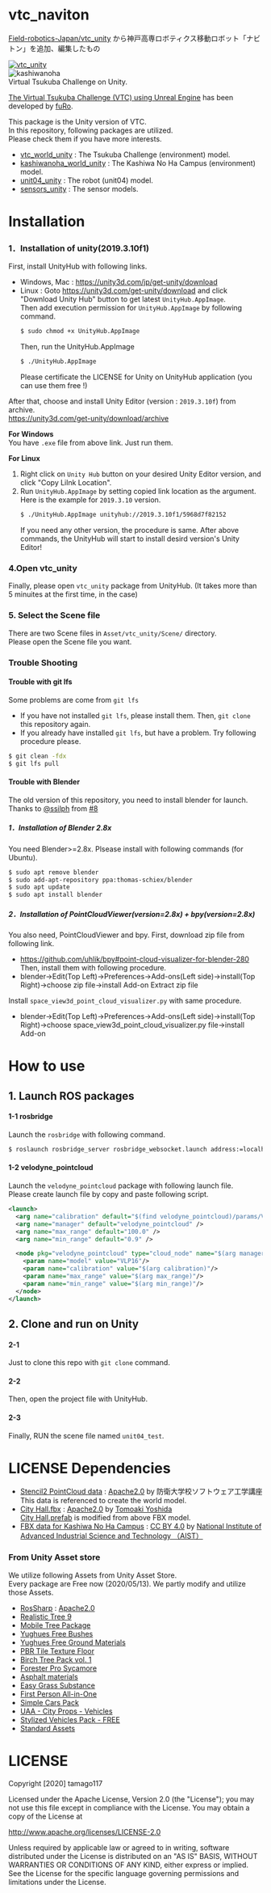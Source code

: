# vtc_naviton
[Field-robotics-Japan/vtc_unity](https://github.com/Field-Robotics-Japan/vtc_unity) から神戸高専ロボティクス移動ロボット「ナビトン」を追加、編集したもの



[![vtc_unity](.image/vtc.gif)](https://youtu.be/iVK--llmc00)  
![kashiwanoha](.image/kashiwanoha.gif)  
Virtual Tsukuba Challenge on Unity.  

[The Virtual Tsukuba Challenge (VTC) using Unreal Engine](https://github.com/furo-org/VTC) has been developed by [fuRo](https://www.furo.org/).

This package is the Unity version of VTC.  
In this repository, following packages are utilized.  
Please check them if you have more interests.

- [vtc_world_unity](https://github.com/Field-Robotics-Japan/vtc_world_unity) : The Tsukuba Challenge (environment) model.
- [kashiwanoha_world_unity](https://github.com/Field-Robotics-Japan/kashiwanoha_world_unity) : The Kashiwa No Ha Campus (environment) model.
- [unit04_unity](https://github.com/Field-Robotics-Japan/unit04_unity) : The robot (unit04) model.
- [sensors_unity](https://github.com/Field-Robotics-Japan/sensors_unity) : The sensor models.

# Installation
### 1．Installation of unity(2019.3.10f1)
First, install UnityHub with following links.
- Windows, Mac : https://unity3d.com/jp/get-unity/download
- Linux : Goto https://unity3d.com/get-unity/download and click "Download Unity Hub" button to get latest `UnityHub.AppImage`.  
  Then add execution permission for `UnityHub.AppImage` by following command.
  ```bash
  $ sudo chmod +x UnityHub.AppImage
  ```
  Then, run the UnityHub.AppImage
   ```bash
   $ ./UnityHub.AppImage
   ```
   Please certificate the LICENSE for Unity on UnityHub application (you can use them free !)

After that, choose and install Unity Editor (version : `2019.3.10f`) from archive.  
https://unity3d.com/get-unity/download/archive

**For Windows**  
You have `.exe` file from above link. Just run them.

**For Linux**  
1. Right click on `Unity Hub` button on your desired Unity Editor version, and click "Copy Lilnk Location".
2. Run `UnityHub.AppImage` by setting copied link location as the argument. Here is the example for `2019.3.10` version.
   ```bash
   $ ./UnityHub.AppImage unityhub://2019.3.10f1/5968d7f82152
   ```
   If you need any other version, the procedure is same.
   After above commands, the UnityHub will start to install desird version's Unity Editor!

### 4.Open vtc_unity
Finally, please open `vtc_unity` package from UnityHub. (It takes more than 5 minuites at the first time, in the case)

### 5. Select the Scene file
There are two Scene files in `Asset/vtc_unity/Scene/` directory.  
Please open the Scene file you want.

### Trouble Shooting
#### Trouble with git lfs
Some problems are come from `git lfs`
- If you have not installed `git lfs`, please install them. Then, `git clone` this repository again.
- If you already have installed `git lfs`, but have a problem. Try following procedure please.
```bash
$ git clean -fdx
$ git lfs pull
```

#### Trouble with Blender
The old version of this repository, you need to install blender for launch.  
Thanks to [@ssilph](https://github.com/ssilph) from [#8](https://github.com/Field-Robotics-Japan/vtc_world_unity/issues/8)
##### 1．Installation of Blender 2.8x
You need Blender>=2.8x. Plsease install with following commands (for Ubuntu).
```bash
$ sudo apt remove blender
$ sudo add-apt-repository ppa:thomas-schiex/blender
$ sudo apt update
$ sudo apt install blender
```
##### 2．Installation of PointCloudViewer(version=2.8x) + bpy(version=2.8x)
You also need, PointCloudViewer and bpy.
First, download zip file from following link.
- https://github.com/uhlik/bpy#point-cloud-visualizer-for-blender-280  
Then, install them with following procedure.
- blender->Edit(Top Left)->Preferences->Add-ons(Left side)->install(Top Right)->choose zip file->install Add-on
Extract zip file

Install `space_view3d_point_cloud_visualizer.py` with same procedure.
- blender->Edit(Top Left)->Preferences->Add-ons(Left side)->install(Top Right)->choose space_view3d_point_cloud_visualizer.py file->install Add-on


# How to use
## 1. Launch ROS packages
#### 1-1 rosbridge
Launch the `rosbridge` with following command.
```bash
$ roslaunch rosbridge_server rosbridge_websocket.launch address:=localhost
```
#### 1-2 velodyne_pointcloud
Launch the `velodyne_pointcloud` package with following launch file.  
Please create launch file by copy and paste following script.
```xml
<launch>
  <arg name="calibration" default="$(find velodyne_pointcloud)/params/VLP16db.yaml" />
  <arg name="manager" default="velodyne_pointcloud" />
  <arg name="max_range" default="100.0" />
  <arg name="min_range" default="0.9" />

  <node pkg="velodyne_pointcloud" type="cloud_node" name="$(arg manager)">
    <param name="model" value="VLP16"/>
    <param name="calibration" value="$(arg calibration)"/>
    <param name="max_range" value="$(arg max_range)"/>
    <param name="min_range" value="$(arg min_range)"/>
  </node>
</launch>
```
        
## 2. Clone and run on Unity
#### 2-1
Just to clone this repo with `git clone` command.
#### 2-2
Then, open the project file with UnityHub.
#### 2-3
Finally, RUN the scene file named `unit04_test`.

# LICENSE Dependencies
- [Stencil2 PointCloud data](https://github.com/Field-Robotics-Japan/vtc_world_unity/tree/master/Assets/PointCloud) : [Apache2.0](http://www.apache.org/licenses/LICENSE-2.0
) by 防衛大学校ソフトウェア工学講座  
  This data is referenced to create the world model.
- [City Hall.fbx](./Assets/Rawdata) : [Apache2.0](http://www.apache.org/licenses/LICENSE-2.0
) by [Tomoaki Yoshida](https://github.com/furo-org/VTC)  
  [City Hall.prefab](./Assets/Prefab) is modified from above FBX model.
- [FBX data for Kashiwa No Ha Campus](https://github.com/Field-Robotics-Japan/kashiwanoha_world_unity/Assets/kashiwanoha_world_unity/FBX) : [CC BY 4.0](https://creativecommons.org/licenses/by/4.0/) by [National Institute of Advanced Industrial Science and Technology （AIST）](https://www.aist.go.jp/)  
  
### From Unity Asset store
We utilize following Assets from Unity Asset Store.  
Every package are Free now (2020/05/13).
We partly modify and utilize those Assets.
- [RosSharp](https://github.com/siemens/ros-sharp) : [Apache2.0](http://www.apache.org/licenses/LICENSE-2.0)
- [Realistic Tree 9](https://assetstore.unity.com/packages/3d/vegetation/trees/realistic-tree-9-rainbow-tree-54622)
- [Mobile Tree Package](https://assetstore.unity.com/packages/3d/vegetation/trees/mobile-tree-package-18866)
- [Yughues Free Bushes](https://assetstore.unity.com/packages/3d/vegetation/plants/yughues-free-bushes-13168)
- [Yughues Free Ground Materials](https://assetstore.unity.com/packages/2d/textures-materials/floors/yughues-free-ground-materials-13001)
- [PBR Tile Texture Floor](https://assetstore.unity.com/packages/2d/textures-materials/pbr-tile-texture-floor-36243)
- [Birch Tree Pack vol. 1](https://assetstore.unity.com/packages/3d/vegetation/trees/birch-tree-pack-vol-1-49093)
- [Forester Pro Sycamore](https://assetstore.unity.com/packages/3d/vegetation/trees/forester-pro-sycamore-5980)
- [Asphalt materials](https://assetstore.unity.com/packages/2d/textures-materials/roads/asphalt-materials-141036)
- [Easy Grass Substance](https://assetstore.unity.com/packages/2d/textures-materials/floors/easy-grass-substance-82272)
- [First Person All-in-One](https://assetstore.unity.com/packages/tools/input-management/first-person-all-in-one-135316)
- [Simple Cars Pack](https://assetstore.unity.com/packages/3d/vehicles/land/simple-cars-pack-97669)
- [UAA - City Props - Vehicles](https://assetstore.unity.com/packages/3d/vehicles/land/uaa-city-props-vehicles-120339)
- [Stylized Vehicles Pack - FREE](https://assetstore.unity.com/packages/3d/vehicles/land/stylized-vehicles-pack-free-150318)
- [Standard Assets](https://assetstore.unity.com/packages/essentials/asset-packs/standard-assets-for-unity-2018-4-32351?locale=ja-JP)

# LICENSE
Copyright [2020] tamago117

Licensed under the Apache License, Version 2.0 (the "License"); you may not use this file except in compliance with the License. You may obtain a copy of the License at

http://www.apache.org/licenses/LICENSE-2.0

Unless required by applicable law or agreed to in writing, software distributed under the License is distributed on an "AS IS" BASIS, WITHOUT WARRANTIES OR CONDITIONS OF ANY KIND, either express or implied. See the License for the specific language governing permissions and limitations under the License.
